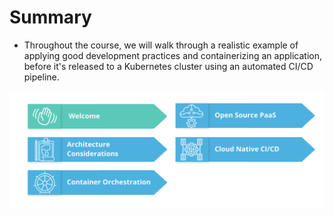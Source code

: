 # Summary

- Throughout the course, we will walk through a realistic example of applying good development practices and containerizing an application, 
before it's released to a Kubernetes cluster using an automated CI/CD pipeline.

![img](https://github.com/akrish4/SUSE-Cloud-Native-Fundamentals/blob/main/lesson1/image1.png)


